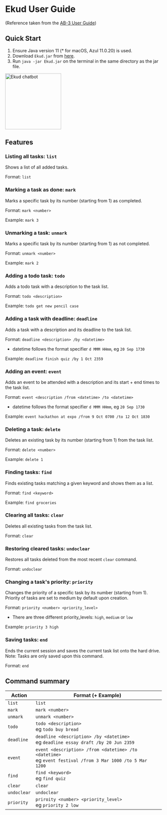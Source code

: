 # Ekud User Guide
(Reference taken from the [AB-3 User Guide](https://se-education.org/addressbook-level3/UserGuide.html#features))

## Quick Start
1. Ensure Java version 11 (* for macOS, Azul 11.0.20) is used.
2. Download `Ekud.jar` from [here](https://github.com/J-hta-n/ip/releases).
3. Run `java -jar Ekud.jar` on the terminal in the same directory as the jar file.

<img src="https://j-hta-n.github.io/ip/Ui.png" alt="Ekud chatbot" width=180>

## Features 

### Listing all tasks: `list`

Shows a list of all added tasks.

Format: `list`


### Marking a task as done: `mark`

Marks a specific task by its number (starting from 1) as completed.

Format: `mark <number>`

Example: `mark 3`

### Unmarking a task: `unmark`

Marks a specific task by its number (starting from 1) as not completed.

Format: `unmark <number>`

Example: `mark 2`


### Adding a todo task: `todo`

Adds a todo task with a description to the task list.

Format: `todo <description>`

Example: `todo get new pencil case`


### Adding a task with deadline: `deadline`

Adds a task with a description and its deadline to the task list.

Format: `deadline <description> /by <datetime>`
* datetime follows the format specifier `d MMM HHmm`, eg `20 Sep 1730`

Example: `deadline finish quiz /by 1 Oct 2359`

### Adding an event: `event`

Adds an event to be attended with a description and its start + end times to the task list.

Format: `event <description /from <datetime> /to <datetime>`
* datetime follows the format specifier `d MMM HHmm`, eg `20 Sep 1730`

Example: `event hackathon at expo /from 9 Oct 0700 /to 12 Oct 1830`

### Deleting a task: `delete`

Deletes an existing task by its number (starting from 1) from the task list.

Format: `delete <number>`

Example: `delete 1`


### Finding tasks: `find`

Finds existing tasks matching a given keyword and shows them as a list.

Format: `find <keyword>`

Example: `find groceries`


### Clearing all tasks: `clear`

Deletes all existing tasks from the task list.

Format: `clear`

### Restoring cleared tasks: `undoclear`

Restores all tasks deleted from the most recent `clear` command.

Format: `undoclear`


### Changing a task's priority: `priority`

Changes the priority of a specific task by its number (starting from 1).
Priority of tasks are set to medium by default upon creation.

Format: `priority <number> <priority_level>`
* There are three different priority_levels: `high`, `medium` or `low`

Example: `priority 3 high`


### Saving tasks: `end`

Ends the current session and saves the current task list onto the hard drive. Note: Tasks are only saved upon this command.

Format: `end`


## Command summary

| Action | Format (+ Example)                                                                                          |
|--------|-------------------------------------------------------------------------------------------------------------|
| `list` | `list`                                                                                                      |
|`mark`| `mark <number>`                                                                                             |
|`unmark`| `unmark <number>`                                                                                           |
|`todo`| `todo <description>`<br/>eg `todo buy bread`                                                                |
|`deadline`| `deadline <description> /by <datetime>`<br/>eg `deadline essay draft /by 20 Jun 2359`                       |
|`event`| `event <description> /from <datetime> /to <datetime>`<br/>eg `event festival /from 3 Mar 1000 /to 5 Mar 1200` |
|`find`| `find <keyword>`<br/>eg `find quiz`                                                                         |
|`clear`| `clear`                                                                                                     |
|`undoclear`| `undoclear`                                                                                                 |
|`priority`| `priroity <number> <priority_level>`<br/>eg `priority 2 low`                                                |



[//]: # (## Usage)

[//]: # ()
[//]: # (### `Keyword` - Describe action)

[//]: # ()
[//]: # (Describe the action and its outcome.)

[//]: # ()
[//]: # (Example of usage: )

[//]: # ()
[//]: # (`keyword &#40;optional arguments&#41;`)

[//]: # ()
[//]: # (Expected outcome:)

[//]: # ()
[//]: # (Description of the outcome.)

[//]: # ()
[//]: # (```)

[//]: # (expected output)

[//]: # (```)
